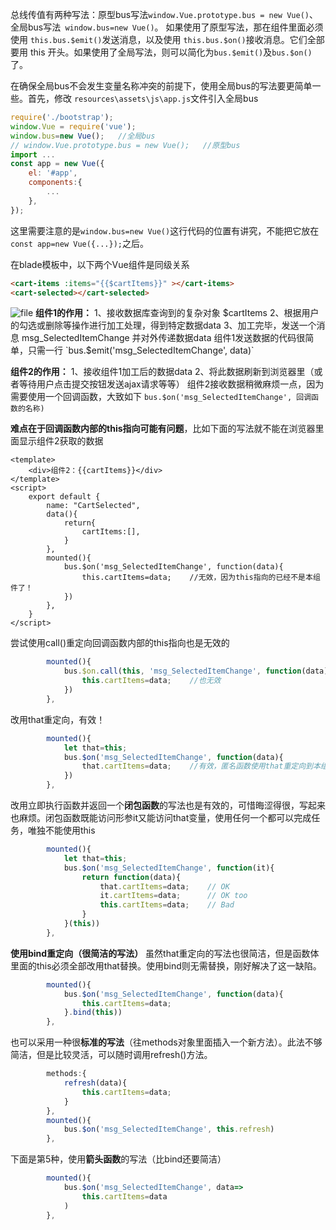 总线传值有两种写法：原型bus写法`window.Vue.prototype.bus = new Vue()`、全局bus写法` window.bus=new Vue()`。
如果使用了原型写法，那在组件里面必须使用 `this.bus.$emit()`发送消息，以及使用 `this.bus.$on()`接收消息。它们全部要用 this 开头。如果使用了全局写法，则可以简化为`bus.$emit()`及`bus.$on()`了。

在确保全局bus不会发生变量名称冲突的前提下，使用全局bus的写法要更简单一些。首先，修改 `resources\assets\js\app.js`文件引入全局bus 
```js
require('./bootstrap');
window.Vue = require('vue');
window.bus=new Vue();   //全局bus
// window.Vue.prototype.bus = new Vue();   //原型bus
import ...
const app = new Vue({
    el: '#app',
    components:{
        ...
    },
});
```

这里需要注意的是`window.bus=new Vue()`这行代码的位置有讲究，不能把它放在`const app=new Vue({...});`之后。

在blade模板中，以下两个Vue组件是同级关系
```html
<cart-items :items="{{$cartItems}}" ></cart-items>
<cart-selected></cart-selected>
```
![file](https://cdn.learnku.com/uploads/images/201901/01/24833/l56bKNw1bs.gif!large)
**组件1的作用：**
1、接收数据库查询到的复杂对象 $cartItems
2、根据用户的勾选或删除等操作进行加工处理，得到特定数据data
3、加工完毕，发送一个消息 msg_SelectedItemChange 并对外传递数据data
组件1发送数据的代码很简单，只需一行
`bus.$emit('msg_SelectedItemChange', data)`

**组件2的作用：**
1、接收组件1加工后的数据data
2、将此数据刷新到浏览器里（或者等待用户点击提交按钮发送ajax请求等等）
组件2接收数据稍微麻烦一点，因为需要使用一个回调函数，大致如下
`bus.$on('msg_SelectedItemChange', 回调函数的名称)`

**难点在于回调函数内部的this指向可能有问题**，比如下面的写法就不能在浏览器里面显示组件2获取的数据
```vue
<template>
    <div>组件2：{{cartItems}}</div>
</template>
<script>
    export default {
        name: "CartSelected",
        data(){
            return{
                cartItems:[],
            }
        },
        mounted(){
            bus.$on('msg_SelectedItemChange', function(data){
                this.cartItems=data;    //无效，因为this指向的已经不是本组件了！
            })
        },
    }
</script>
```

尝试使用call()重定向回调函数内部的this指向也是无效的
```js
        mounted(){
            bus.$on.call(this, 'msg_SelectedItemChange', function(data){
                this.cartItems=data;    //也无效
            })
        },
```

改用that重定向，有效！
```js
        mounted(){
            let that=this;
            bus.$on('msg_SelectedItemChange', function(data){
                that.cartItems=data;    //有效，匿名函数使用that重定向到本组件
            })
        },
```

改用立即执行函数并返回一个**闭包函数**的写法也是有效的，可惜晦涩得很，写起来也麻烦。闭包函数既能访问形参it又能访问that变量，使用任何一个都可以完成任务，唯独不能使用this
```js
        mounted(){
            let that=this;
            bus.$on('msg_SelectedItemChange', function(it){
                return function(data){
                    that.cartItems=data;    // OK
                    it.cartItems=data;      // OK too
                    this.cartItems=data;    // Bad
                }
            }(this))
        },
```

**使用bind重定向（很简洁的写法）**
虽然that重定向的写法也很简洁，但是函数体里面的this必须全部改用that替换。使用bind则无需替换，刚好解决了这一缺陷。
```js
        mounted(){
            bus.$on('msg_SelectedItemChange', function(data){
                this.cartItems=data;
            }.bind(this))
        },
```
		
也可以采用一种很**标准的写法**（往methods对象里面插入一个新方法）。此法不够简洁，但是比较灵活，可以随时调用refresh()方法。
```js
        methods:{
            refresh(data){
                this.cartItems=data;
            }
        },
        mounted(){
            bus.$on('msg_SelectedItemChange', this.refresh)
        },
```
		
下面是第5种，使用**箭头函数**的写法（比bind还要简洁）
```js
        mounted(){
            bus.$on('msg_SelectedItemChange', data=>
                this.cartItems=data
            )
        },
```

